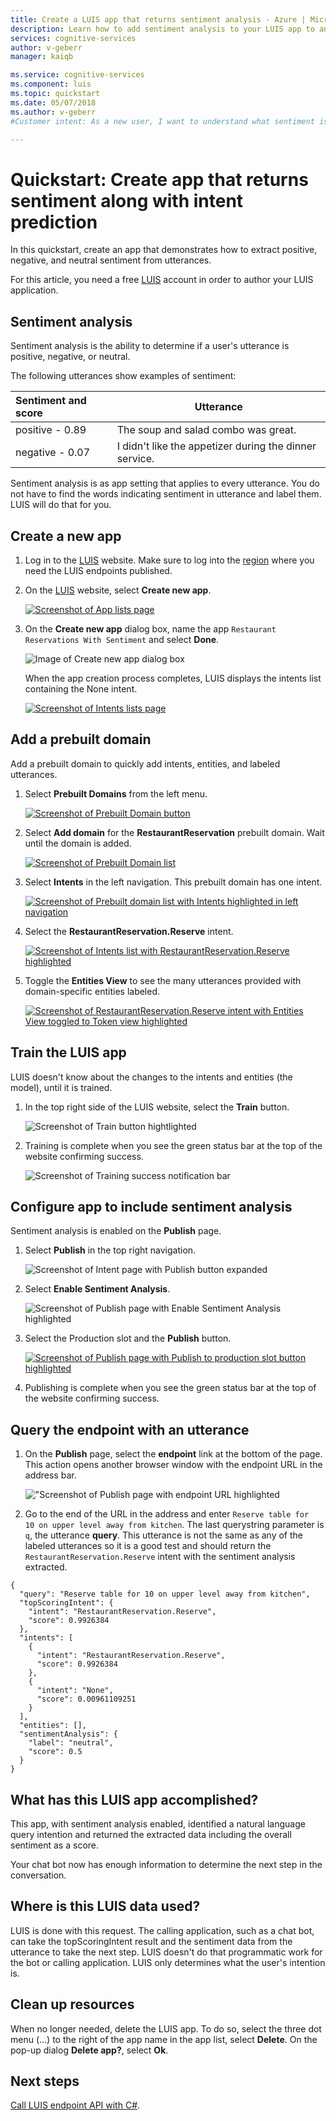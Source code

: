 ```yaml
---
title: Create a LUIS app that returns sentiment analysis - Azure | Microsoft Docs 
description: Learn how to add sentiment analysis to your LUIS app to analyze utterances for positive, negative, and neutral feelings. 
services: cognitive-services
author: v-geberr
manager: kaiqb 

ms.service: cognitive-services
ms.component: luis
ms.topic: quickstart
ms.date: 05/07/2018
ms.author: v-geberr
#Customer intent: As a new user, I want to understand what sentiment is conveyed in a user's utterances. 

--- 
```


# Quickstart: Create app that returns sentiment along with intent prediction
In this quickstart, create an app that demonstrates how to extract positive, negative, and neutral sentiment from utterances.

For this article, you need a free [LUIS][LUIS] account in order to author your LUIS application.

## Sentiment analysis
Sentiment analysis is the ability to determine if a user's utterance is positive, negative, or neutral. 

The following utterances show examples of sentiment:

|Sentiment and score|Utterance|
|:--|--|
|positive - 0.89 |The soup and salad combo was great.|
|negative - 0.07 |I didn't like the appetizer during the dinner service.|

Sentiment analysis is as app setting that applies to every utterance. You do not have to find the words indicating sentiment in utterance and label them. LUIS will do that for you.

## Create a new app
1. Log in to the [LUIS][LUIS] website. Make sure to log into the [region][LUIS-regions] where you need the LUIS endpoints published.

2. On the [LUIS][LUIS] website, select **Create new app**. 

    [![](media/luis-quickstart-intent-and-sentiment-analysis/app-list.png "Screenshot of App lists page")](media/luis-quickstart-intent-and-sentiment-analysis/app-list.png#lightbox)

3. On the **Create new app** dialog box, name the app `Restaurant Reservations With Sentiment` and select **Done**. 

    ![Image of Create new app dialog box](./media/luis-quickstart-intent-and-sentiment-analysis/create-app-ddl.png)

    When the app creation process completes, LUIS displays the intents list containing the None intent.

    [![](media/luis-quickstart-intent-and-sentiment-analysis/intents-list.png "Screenshot of Intents lists page")](media/luis-quickstart-intent-and-sentiment-analysis/intents-list.png#lightbox)

## Add a prebuilt domain
Add a prebuilt domain to quickly add intents, entities, and labeled utterances.

1. Select **Prebuilt Domains** from the left menu.

    [ ![Screenshot of Prebuilt Domain button](./media/luis-quickstart-intent-and-sentiment-analysis/prebuilt-domains-button-inline.png)](./media/luis-quickstart-intent-and-sentiment-analysis/prebuilt-domains-button-expanded.png#lightbox)

2. Select **Add domain** for the **RestaurantReservation** prebuilt domain. Wait until the domain is added.

    [ ![Screenshot of Prebuilt Domain list](./media/luis-quickstart-intent-and-sentiment-analysis/prebuilt-domains-list-inline.png)](./media/luis-quickstart-intent-and-sentiment-analysis/prebuilt-domains-list-expanded.png#lightbox)

3. Select **Intents** in the left navigation. This prebuilt domain has one intent.

    [ ![Screenshot of Prebuilt domain list with Intents highlighted in left navigation](./media/luis-quickstart-intent-and-sentiment-analysis/prebuilt-domains-list-domain-added-expanded.png)](./media/luis-quickstart-intent-and-sentiment-analysis/prebuilt-domains-list-domain-added-expanded.png#lightbox)

4.  Select the **RestaurantReservation.Reserve** intent. 

    [ ![Screenshot of Intents list with RestaurantReservation.Reserve highlighted](./media/luis-quickstart-intent-and-sentiment-analysis/select-intent.png)](./media/luis-quickstart-intent-and-sentiment-analysis/select-intent.png#lightbox)

5. Toggle the **Entities View** to see the many utterances provided with domain-specific entities labeled.

    [ ![Screenshot of RestaurantReservation.Reserve intent with Entities View toggled to Token view highlighted](./media/luis-quickstart-intent-and-sentiment-analysis/utterance-list-inline.png)](./media/luis-quickstart-intent-and-sentiment-analysis/utterance-list-expanded.png#lightbox)

## Train the LUIS app
LUIS doesn't know about the changes to the intents and entities (the model), until it is trained. 

1. In the top right side of the LUIS website, select the **Train** button.

    ![Screenshot of Train button hightlighted](./media/luis-quickstart-intent-and-sentiment-analysis/train-button-expanded.png)

2. Training is complete when you see the green status bar at the top of the website confirming success.

    ![Screenshot of Training success notification bar ](./media/luis-quickstart-intent-and-sentiment-analysis/trained-expanded.png)

## Configure app to include sentiment analysis
Sentiment analysis is enabled on the **Publish** page. 

1. Select **Publish** in the top right navigation.

    ![Screenshot of Intent page with Publish button expanded ](./media/luis-quickstart-intent-and-sentiment-analysis/publish-expanded.png)

2. Select **Enable Sentiment Analysis**.

    ![Screenshot of Publish page with Enable Sentiment Analysis highlighted ](./media/luis-quickstart-intent-and-sentiment-analysis/enable-sentiment-expanded.png)

3. Select the Production slot and the **Publish** button.

    [![](media/luis-quickstart-intent-and-sentiment-analysis/publish-to-production-inline.png "Screenshot of Publish page with Publish to production slot button highlighted")](media/luis-quickstart-intent-and-sentiment-analysis/publish-to-production-expanded.png#lightbox)

4. Publishing is complete when you see the green status bar at the top of the website confirming success.

## Query the endpoint with an utterance

1. On the **Publish** page, select the **endpoint** link at the bottom of the page. This action opens another browser window with the endpoint URL in the address bar. 

    !["Screenshot of Publish page with endpoint URL highlighted](media/luis-quickstart-intent-and-sentiment-analysis/endpoint-url-inline.png)

2. Go to the end of the URL in the address and enter `Reserve table for  10 on upper level away from kitchen`. The last querystring parameter is `q`, the utterance **query**. This utterance is not the same as any of the labeled utterances so it is a good test and should return the `RestaurantReservation.Reserve` intent with the sentiment analysis extracted.

```
{
  "query": "Reserve table for 10 on upper level away from kitchen",
  "topScoringIntent": {
    "intent": "RestaurantReservation.Reserve",
    "score": 0.9926384
  },
  "intents": [
    {
      "intent": "RestaurantReservation.Reserve",
      "score": 0.9926384
    },
    {
      "intent": "None",
      "score": 0.00961109251
    }
  ],
  "entities": [],
  "sentimentAnalysis": {
    "label": "neutral",
    "score": 0.5
  }
}
```

## What has this LUIS app accomplished?
This app, with sentiment analysis enabled, identified a natural language query intention and returned the extracted data including the overall sentiment as a score. 

Your chat bot now has enough information to determine the next step in the conversation. 

## Where is this LUIS data used? 
LUIS is done with this request. The calling application, such as a chat bot, can take the topScoringIntent result and the sentiment data from the utterance to take the next step. LUIS doesn't do that programmatic work for the bot or calling application. LUIS only determines what the user's intention is. 

## Clean up resources
When no longer needed, delete the LUIS app. To do so, select the three dot menu (...) to the right of the app name in the app list, select **Delete**. On the pop-up dialog **Delete app?**, select **Ok**.

## Next steps

[Call LUIS endpoint API with C#](luis-get-started-cs-get-intent.md). 


<!--References-->
[LUIS]:luis-reference-regions.md#luis-website
[LUIS-regions]:luis-reference-regions.md#publishing-regions

